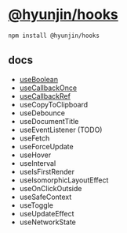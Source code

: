 # [@hyunjin/hooks](https://www.npmjs.com/package/@hyunjin/hooks)

```bash
npm install @hyunjin/hooks
```

## docs

- [useBoolean](https://github.com/hyunjinee/hooks/blob/main/src/useBoolean/useBoolean.md)
- [useCallbackOnce](https://github.com/hyunjinee/hooks/blob/main/src/useCallbackOnce/useCallbackOnce.md)
- [useCallbackRef]()
- useCopyToClipboard
- useDebounce
- useDocumentTitle
- useEventListener (TODO)
- useFetch
- useForceUpdate
- useHover
- useInterval
- useIsFirstRender
- useIsomorphicLayoutEffect
- useOnClickOutside
- useSafeContext
- useToggle
- useUpdateEffect
- useNetworkState
